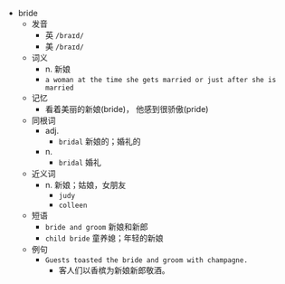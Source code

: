 - bride
  - 发音
    - 英 `/braɪd/`
    - 美 `/braɪd/`
  - 词义
    - n. 新娘
    - `a woman at the time she gets married or just after she is married`
  - 记忆
    - 看着美丽的新娘(bride)， 他感到很骄傲(pride)
  - 同根词
    - adj.
      - `bridal` 新娘的；婚礼的
    - n.
      - `bridal` 婚礼
  - 近义词
    - n. 新娘；姑娘，女朋友
      - `judy`
      - `colleen`
  - 短语
    - `bride and groom` 新娘和新郎 
    - `child bride` 童养媳；年轻的新娘 
  - 例句
    - `Guests toasted the bride and groom with champagne.`
      - 客人们以香槟为新娘新郎敬酒。

